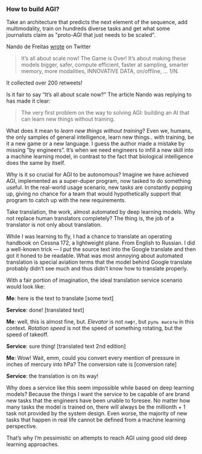 ### How to build AGI?

Take an architecture that predicts the next element of the sequence, add multimodality, train on hundreds diverse tasks and get what some journalists claim as "proto-AGI that just needs to be scaled".

Nando de Freitas [wrote](https://twitter.com/NandoDF/status/1525397036325019649) on Twitter


> It’s all about scale now! The Game is Over! It’s about making these models bigger, safer, compute efficient, faster at sampling, smarter memory, more modalities, INNOVATIVE DATA, on/offline, … 1/N.

It collected over 200 retweets!

Is it fair to say “It’s all about scale now?” The article Nando was replying to has made it clear:

> The very first problem on the way to solving AGI: building an AI that can learn new things without training.

What does it mean to *learn new things without training*? Even we, humans, the only samples of general intelligence, learn new things.. with training, be it a new game or a new language. I guess the author made a mistake by missing “by engineers”. It’s when we need engineers to infill a new skill into a machine learning model, in contrast to the fact that biological intelligence does the same by itself.

Why is it so crucial for AGI to be autonomous? Imagine we have achieved AGI, implemented as a super-duper program, now tasked to do something useful. In the real-world usage scenario, new tasks are constantly popping up, giving no chance for a team that would hypothetically support that program to catch up with the new requirements.

Take translation, the work, almost automated by deep learning models. Why not replace human translators completely? The thing is, the job of a translator is not only about translation.

While I was learning to fly, I had a chance to translate an operating handbook on Cessna 172, a lightweight plane. From English to Russian. I did a well-known trick — I put the source text into the Google translate and then got it honed to be readable. What was most annoying about automated translation is special aviation terms that the model behind Google translate probably didn’t see much and thus didn’t know how to translate properly.

With a fair portion of imagination, the ideal translation service scenario would look like:

**Me**: here is the text to translate [some text]

**Service**: done! [translated text]

**Me**: well, this is almost fine, but. *Elevator* is not `лифт`, but `руль высоты` in this context. *Rotation speed* is not the speed of something rotating, but the speed of takeoff.

**Service**: sure thing! [translated text 2nd edition]

**Me**: Wow! Wait, emm, could you convert every mention of pressure in inches of mercury into hPa? The conversion rate is [conversion rate]

**Service**: the translation is on its way!

Why does a service like this seem impossible while based on deep learning models? Because the things I want the service to be capable of are brand new tasks that the engineers have been unable to foresee. No matter how many tasks the model is trained on, there will always be the millionth + 1 task not provided by the system design. Even worse, the majority of new tasks that happen in real life cannot be defined from a machine learning perspective.

That’s why I’m pessimistic on attempts to reach AGI using good old deep learning approaches.
